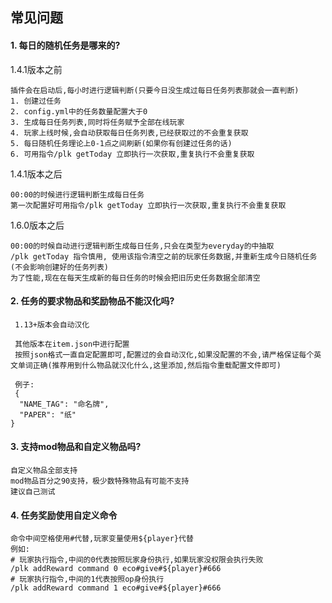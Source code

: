 ## 常见问题

#### 1. 每日的随机任务是哪来的?

1.4.1版本之前
```
插件会在启动后,每小时进行逻辑判断(只要今日没生成过每日任务列表那就会一直判断)
1. 创建过任务
2. config.yml中的任务数量配置大于0
3. 生成每日任务列表,同时将任务赋予全部在线玩家
4. 玩家上线时候,会自动获取每日任务列表,已经获取过的不会重复获取
5. 每日随机任务理论上0-1点之间刷新(如果你有创建过任务的话)
6. 可用指令/plk getToday 立即执行一次获取,重复执行不会重复获取
```
1.4.1版本之后
```
00:00的时候进行逻辑判断生成每日任务
第一次配置好可用指令/plk getToday 立即执行一次获取,重复执行不会重复获取
```
1.6.0版本之后
```
00:00的时候自动进行逻辑判断生成每日任务,只会在类型为everyday的中抽取
/plk getToday 指令慎用, 使用该指令清空之前的玩家任务数据,并重新生成今日随机任务(不会影响创建好的任务列表)
为了性能,现在在每天生成新的每日任务的时候会把旧历史任务数据全部清空
```

#### 2. 任务的要求物品和奖励物品不能汉化吗?
```
 1.13+版本会自动汉化
 
 其他版本在item.json中进行配置
 按照json格式一直自定配置即可,配置过的会自动汉化,如果没配置的不会,请严格保证每个英文单词正确(推荐用到什么物品就汉化什么,这里添加,然后指令重载配置文件即可)
 
 例子:
 {
  "NAME_TAG": "命名牌",
  "PAPER": "纸"
}
```

#### 3. 支持mod物品和自定义物品吗?

```
自定义物品全部支持
mod物品百分之90支持，极少数特殊物品有可能不支持
建议自己测试
```

#### 4. 任务奖励使用自定义命令
```
命令中间空格使用#代替,玩家变量使用${player}代替
例如:
# 玩家执行指令,中间的0代表按照玩家身份执行,如果玩家没权限会执行失败
/plk addReward command 0 eco#give#${player}#666
# 玩家执行指令,中间的1代表按照op身份执行
/plk addReward command 1 eco#give#${player}#666
```